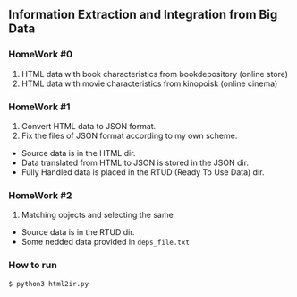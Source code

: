## Information Extraction and Integration from Big Data

### HomeWork #0
1. HTML data with book characteristics from bookdepository (online store)
2. HTML data with movie characteristics from kinopoisk (online cinema)

### HomeWork #1
1. Convert HTML data to JSON format.
2. Fix the files of JSON format according to my own scheme.

* Source data is in the HTML dir.
* Data translated from HTML to JSON is stored in the JSON dir.
* Fully Handled data is placed in the RTUD (Ready To Use Data) dir.

### HomeWork #2
1. Matching objects and selecting the same 

* Source data is in the RTUD dir.
* Some nedded data provided in `deps_file.txt`

### How to run
```
$ python3 html2ir.py
```
